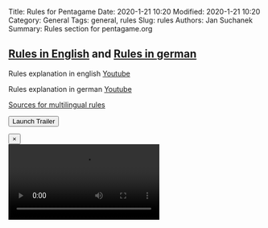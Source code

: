 Title: Rules for Pentagame
Date: 2020-1-21 10:20
Modified: 2020-1-21 10:20
Category: General
Tags: general, rules
Slug: rules
Authors: Jan Suchanek
Summary: Rules section for pentagame.org



## [Rules in English](https://pentagame.org/pdf/Illustrated_Rules.pdf) and [Rules in german](http://pentagame.org/pdf/Illustrated_Rules__German_.pdf)

Rules explanation in english [Youtube](https://www.youtube.com/watch?v=pnXDFhH5gMI)

Rules explanation in german [Youtube](https://www.youtube.com/watch?v=H1BSNvzTxko)

[Sources for multilingual rules](/sources.html)

<button type="button" class="btn btn-primary btn-shadow" data-toggle="modal" data-target="#modal"><i class="fa fa-play"></i> Launch Trailer</button>

<div class="modal modal-xl fade" tabindex="-1" data-backdrop="False" role="dialog"id="modal">
  <div class="modal-dialog" role="document">
  <button type="button" class="close" data-dismiss="modal" aria-label="Close">
  <span aria-hidden="true">&times;</span>
</button>
    <div class="modal-body">       
        <!-- 16:9 aspect ratio -->
        <div class="embed-responsive embed-responsive-16by9 text-center">
          <video class="embed-responsive-item" src="https://pentagame.org/video/Pentagame_Teaser_E.mp4" id="video1" allowscriptaccess="always" webkitallowfullscreen mozallowfullscreen allowfullscreen></video>
        </div>
    </div>
  </div>
</div>


<script>
$('#modal').on('shown.bs.modal', function () {
  $('#video1')[0].scurrentTime = 0;
  $('#video1')[0].play();
})
$('#modal').on('hidden.bs.modal', function () {
  $('#video1')[0].pause();
})
</script>
